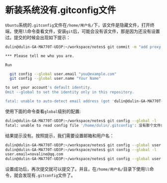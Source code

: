 # 新装系统没有.gitconfig文件

`Ubuntu`系统的`.gitconfig`文件在`/home/用户名/`下，该文件是隐藏文件，打开终端，使用`ll`命令查看文件，安装`git`后，可能会没有该文件，那是因为还没有设置过。提交的时候会出现如下提示：

```bash
dulin@dulin-GA-MA770T-UD3P:~/workspace/notes$ git commit -m "add proxy note"

*** Please tell me who you are.

Run

  git config --global user.email "you@example.com"
  git config --global user.name "Your Name"

to set your account's default identity.
Omit --global to set the identity only in this repository.

fatal: unable to auto-detect email address (got 'dulin@dulin-GA-MA770T-UD3P.(none)')
```

使用下面的命令查看`global`级别的配置:

```bash
dulin@dulin-GA-MA770T-UD3P:~/workspace/notes$ git config --global -l
fatal: unable to read config file '/home/dulin/.gitconfig': 没有那个文件或目录
```

结果提示没有。按照提示，我们需要设置邮箱和用户名：

```bash
dulin@dulin-GA-MA770T-UD3P:~/workspace/notes$ git config --global user.email 'novaline@qq.com'
dulin@dulin-GA-MA770T-UD3P:~/workspace/notes$ git config --global -l
user.email=novaline@qq.com
dulin@dulin-GA-MA770T-UD3P:~/workspace/notes$ git config --global user.name 'novaline'
```

设置成功后，再次提交就可以提交了。并且，在`/home/用户名/`目录下使用`ll`命令，就会发现有`.gitconfig`文件了。
